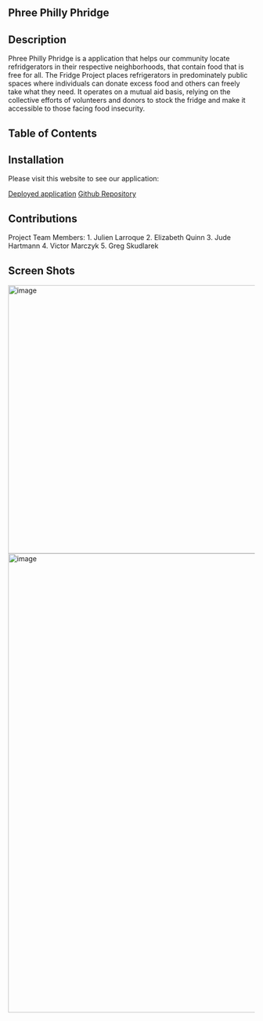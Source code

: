 ## Phree Philly Phridge

## Description

Phree Philly Phridge is a application that helps our community locate refridgerators in their respective neighborhoods, that contain food that is free for all. The Fridge Project places refrigerators in predominately public spaces where individuals can donate excess food and others can freely take what they need.  It operates on a mutual aid basis, relying on the collective efforts of volunteers and donors to stock the fridge and make it accessible to those facing food insecurity.

## Table of Contents
 

## Installation

Please visit this website to see our application:

[Deployed application](https://shiny-garbonzo-75c1ae74f81a.herokuapp.com/)
[Github Repository](https://github.com/Roqieux/shiny-garbanzo)

## Contributions

Project Team Members:
    1. Julien Larroque
    2. Elizabeth Quinn
    3. Jude Hartmann
    4. Victor Marczyk
    5. Greg Skudlarek

## Screen Shots
<!-- Add screen shots after final application is deployed -->
<img width="547" alt="image" src="https://github.com/Roqieux/shiny-garbanzo/assets/133982261/e1562c6e-9939-496d-a216-0431de697788">

<img width="936" alt="image" src="https://github.com/Roqieux/shiny-garbanzo/assets/133982261/96c5240d-7f5b-409c-9da7-9405750f8e35">

